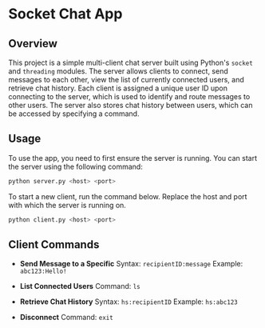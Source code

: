 # Socket Chat App
## Overview
This project is a simple multi-client chat server built using Python's `socket` and `threading` modules. The server allows clients to connect, send messages to each other, view the list of currently connected users, and retrieve chat history. Each client is assigned a unique user ID upon connecting to the server, which is used to identify and route messages to other users. The server also stores chat history between users, which can be accessed by specifying a command.

## Usage
To use the app, you need to first ensure the server is running. You can start the server using the following command:
```bash
python server.py <host> <port>
```
To start a new client, run the command below. Replace the host and port with which the server is running on.
```bash
python client.py <host> <port>
```

## Client Commands
- __Send Message to a Specific__
Syntax: `recipientID:message`
Example: `abc123:Hello!`

- __List Connected Users__
Command: `ls`

- __Retrieve Chat History__
Syntax: `hs:recipientID`
Example: `hs:abc123`

- __Disconnect__
Command: `exit`
